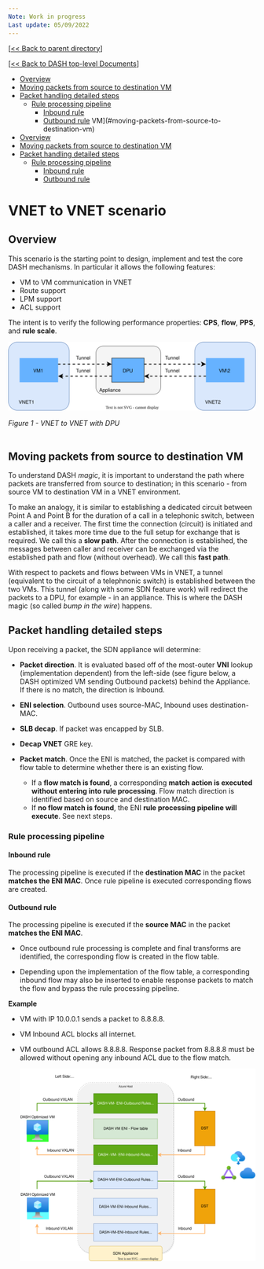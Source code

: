 ```yaml
---
Note: Work in progress
Last update: 05/09/2022
---
```


[[<< Back to parent directory](../README.md)]

[[<< Back to DASH top-level Documents](../../README.md#contents)]

- [Overview](#overview)
- [Moving packets from source to destination VM](#moving-packets-from-source-to-destination-vm)
- [Packet handling detailed steps](#packet-handling-detailed-steps)
  - [Rule processing pipeline](#rule-processing-pipeline)
    - [Inbound rule](#inbound-rule)
    - [Outbound rule](#outbound-rule)
  VM](#moving-packets-from-source-to-destination-vm)
- [Overview](#overview)
- [Moving packets from source to destination VM](#moving-packets-from-source-to-destination-vm)
- [Packet handling detailed steps](#packet-handling-detailed-steps)
  - [Rule processing pipeline](#rule-processing-pipeline)
    - [Inbound rule](#inbound-rule)
    - [Outbound rule](#outbound-rule)

# VNET to VNET scenario

## Overview

This scenario is the starting point to design, implement and test the core DASH
mechanisms. In particular it allows the following features: 

- VM to VM communication in VNET
- Route support
- LPM support
- ACL support 

The intent is to verify the following performance properties: **CPS**, **flow**, **PPS**, and **rule scale**.

![vnet-to-vnet-one-dpu](./images/vnet-to-vnet-one-dpu.svg)

<figcaption><i>Figure 1 - VNET to VNET with DPU</i></figcaption><br/>

## Moving packets from source to destination VM

To understand DASH *magic*, it is important to understand the path where packets
are transferred from source to destination; in this scenario - from source VM to
destination VM in a VNET environment.

To make an analogy, it is similar to establishing a dedicated circuit between
Point A and Point B for the duration of a call in a telephonic switch, between a
caller and a receiver. The first time the connection (circuit) is initiated and
established, it takes more time due to the full setup for exchange that is
required. We call this a **slow path**. After the connection is established, the
messages between caller and receiver can be exchanged via the established path
and flow (without overhead). We call this **fast path**.

With respect to packets and flows between VMs in VNET, a tunnel (equivalent to
the circuit of a telephnonic switch) is established between the two VMs. This
tunnel (along with some SDN feature work) will redirect the packets to a DPU,
for example - in an appliance. This is where the DASH magic (so called *bump in
the wire*) happens.

## Packet handling detailed steps

Upon receiving a packet, the SDN appliance will determine:

- **Packet direction**. It is evaluated based off of the most-outer **VNI**
  lookup (implementation dependent) from the left-side (see figure below, a DASH
  optimized VM sending Outbound packets) behind the Appliance.  If there is no
  match, the direction is Inbound.
- **ENI selection**. Outbound uses source-MAC, Inbound uses destination-MAC.
- **SLB decap**. If packet was encapped by SLB.
- **Decap VNET**  GRE key.
- **Packet match**. Once the ENI is matched, the packet is compared with flow
  table to determine whether there is an existing flow.

  - If a **flow match is found**, a corresponding **match action is executed
    without entering into rule processing**. Flow match direction is identified
    based on source and destination MAC.
  - If **no flow match is found**, the ENI **rule processing pipeline will
    execute**. See next steps.

### Rule processing pipeline

#### Inbound rule

The processing pipeline is executed if the **destination MAC** in the packet
**matches the ENI MAC**. Once rule pipeline is executed corresponding flows are
created.

#### Outbound rule 

The processing pipeline is executed if the **source MAC** in the packet
**matches the ENI MAC**.

- Once outbound rule processing is complete and final transforms are identified,
  the corresponding flow is created in the flow table.

- Depending upon the implementation of the flow table, a corresponding inbound
  flow may also be inserted to enable response packets to match the flow and
  bypass the rule processing pipeline.

**Example**

- VM with IP 10.0.0.1 sends a packet to 8.8.8.8.
- VM Inbound ACL blocks all internet.
- VM outbound ACL allows 8.8.8.8. Response packet from 8.8.8.8 must be allowed
without opening any inbound ACL due to the flow match.

	![sdn-appliance](../../general/design/images/sdn-appliance.svg)
